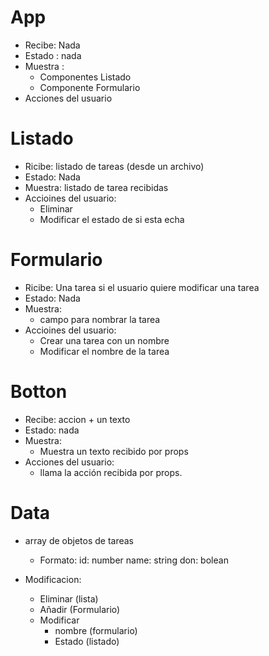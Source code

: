 # App

- Recibe: Nada
- Estado : nada
- Muestra :
  - Componentes Listado
  - Componente Formulario
- Acciones del usuario

# Listado

- Ricibe: listado de tareas (desde un archivo)
- Estado: Nada
- Muestra: listado de tarea recibidas
- Accioines del usuario:
  - Eliminar
  - Modificar el estado de si esta echa

# Formulario

- Ricibe: Una tarea si el usuario quiere modificar una tarea
- Estado: Nada
- Muestra:
  - campo para nombrar la tarea
- Accioines del usuario:
  - Crear una tarea con un nombre
  - Modificar el nombre de la tarea

# Botton

- Recibe: accion + un texto
- Estado: nada
- Muestra:
  - Muestra un texto recibido por props
- Acciones del usuario:
  - llama la acción recibida por props.

# Data

- array de objetos de tareas

  - Formato:
    id: number
    name: string
    don: bolean

- Modificacion:
  - Eliminar (lista)
  - Añadir (Formulario)
  - Modificar
    - nombre (formulario)
    - Estado (listado)
